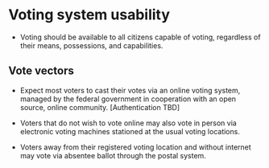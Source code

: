 # Voting system usability

* Voting should be available to all citizens capable of voting, regardless of
  their means, possessions, and capabilities.

## Vote vectors

* Expect most voters to cast their votes via an online voting system, managed
  by the federal government in cooperation with an open source, online
  community. [Authentication TBD]

* Voters that do not wish to vote online may also vote in person via electronic
  voting machines stationed at the usual voting locations.
  
* Voters away from their registered voting location and without internet may
  vote via absentee ballot through the postal system.
